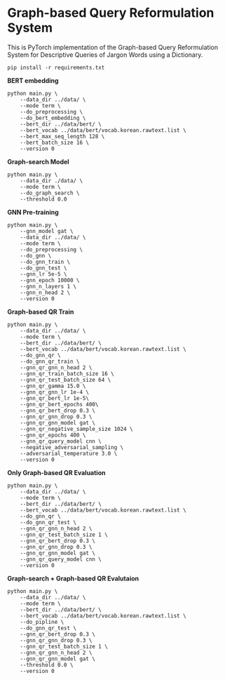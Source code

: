 # Graph-based Query Reformulation System
This is PyTorch implementation of the Graph-based Query Reformulation System for Descriptive Queries of Jargon Words using a Dictionary.

```
pip install -r requirements.txt
```

**BERT embedding**
```
python main.py \
    --data_dir ../data/ \
    --mode term \
    --do_preprocessing \
    --do_bert_embedding \
    --bert_dir ../data/bert/ \
    --bert_vocab ../data/bert/vocab.korean.rawtext.list \
    --bert_max_seq_length 128 \
    --bert_batch_size 16 \
    --version 0
```

**Graph-search Model**
```
python main.py \
    --data_dir ./data/ \
    --mode term \
    --do_graph_search \
    --threshold 0.0 
```

**GNN Pre-training**
```
python main.py \
    --gnn_model gat \
    --data_dir ../data/ \
    --mode term \
    --do_preprocessing \
    --do_gnn \
    --do_gnn_train \
    --do_gnn_test \
    --gnn_lr 5e-5 \
    --gnn_epoch 10000 \
    --gnn_n_layers 1 \
    --gnn_n_head 2 \
    --version 0
```

**Graph-based QR Train**

```
python main.py \
    --data_dir ../data/ \
    --mode term \
    --bert_dir ../data/bert/ \
    --bert_vocab ../data/bert/vocab.korean.rawtext.list \
    --do_gnn_qr \
    --do_gnn_qr_train \
    --gnn_qr_gnn_n_head 2 \
    --gnn_qr_train_batch_size 16 \
    --gnn_qr_test_batch_size 64 \
    --gnn_qr_gamma 15.0 \
    --gnn_qr_gnn_lr 1e-4 \
    --gnn_qr_bert_lr 1e-5\
    --gnn_qr_bert_epochs 400\
    --gnn_qr_bert_drop 0.3 \
    --gnn_qr_gnn_drop 0.3 \
    --gnn_qr_gnn_model gat \
    --gnn_qr_negative_sample_size 1024 \
    --gnn_qr_epochs 400 \
    --gnn_qr_query_model cnn \
    --negative_adversarial_sampling \
    --adversarial_temperature 3.0 \
    --version 0
```

**Only Graph-based QR Evaluation**
```
python main.py \
    --data_dir ../data/ \
    --mode term \
    --bert_dir ../data/bert/ \
    --bert_vocab ../data/bert/vocab.korean.rawtext.list \
    --do_gnn_qr \
    --do_gnn_qr_test \
    --gnn_qr_gnn_n_head 2 \
    --gnn_qr_test_batch_size 1 \
    --gnn_qr_bert_drop 0.3 \
    --gnn_qr_gnn_drop 0.3 \
    --gnn_qr_gnn_model gat \
    --gnn_qr_query_model cnn \
    --version 0
```

**Graph-search + Graph-based QR Evalutaion**
```
python main.py \
    --data_dir ../data/ \
    --mode term \
    --bert_dir ../data/bert/ \
    --bert_vocab ../data/bert/vocab.korean.rawtext.list \
    --do_pipline \
    --do_gnn_qr_test \
    --gnn_qr_bert_drop 0.3 \
    --gnn_qr_gnn_drop 0.3 \
    --gnn_qr_test_batch_size 1 \
    --gnn_qr_gnn_n_head 2 \
    --gnn_qr_gnn_model gat \
    --threshold 0.0 \
    --version 0
```